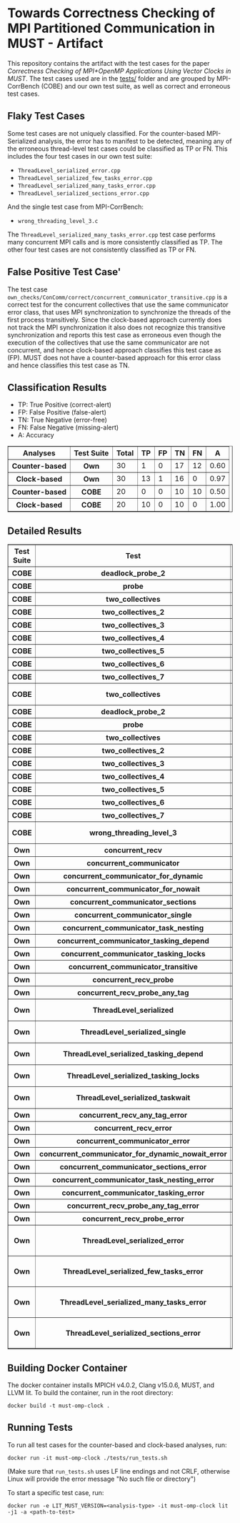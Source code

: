 # Towards Correctness Checking of MPI Partitioned Communication in MUST - Artifact

This repository contains the artifact with the test cases for the paper *Correctness Checking of MPI+OpenMP Applications Using Vector Clocks in MUST*. The test cases used are in the [tests/](tests/) folder and are grouped by MPI-CorrBench (COBE) and our own test suite, as well as correct and erroneous test cases.

## Flaky Test Cases
Some test cases are not uniquely classified. For the counter-based MPI-Serialized analysis, the error has to manifest to be detected, meaning any of the erroneous thread-level test cases could be classified as TP or FN. This includes the four test cases in our own test suite:
 - `ThreadLevel_serialized_error.cpp`
 - `ThreadLevel_serialized_few_tasks_error.cpp`
 - `ThreadLevel_serialized_many_tasks_error.cpp`
 - `ThreadLevel_serialized_sections_error.cpp`

And the single test case from MPI-CorrBench:
 - `wrong_threading_level_3.c`

The `ThreadLevel_serialized_many_tasks_error.cpp` test case performs many concurrent MPI calls and is more consistently classified as TP. The other four test cases are not consistently classified as TP or FN.

## False Positive Test Case'
The test case `own_checks/ConComm/correct/concurrent_communicator_transitive.cpp` is a correct test for the concurrent collectives that use the same communicator error class, that uses MPI synchronization to synchronize the threads of the first process transitively. Since the clock-based approach currently does not track the MPI synchronization it also does not recognize this transitive synchronization and reports this test case as erroneous even though the execution of the collectives that use the same communicator are not concurrent, and hence clock-based approach classifies this test case as (FP).
MUST does not have a counter-based approach for this error class and hence classifies this test case as TN.

## Classification Results

 - TP: True Positive (correct-alert)
 - FP: False Positive (false-alert)
 - TN: True Negative (error-free)
 - FN: False Negative (missing-alert)
 - A: Accuracy

<table border="1" class="dataframe">
  <thead>
    <tr>
      <th>Analyses</th>
      <th>Test Suite</th>
      <th>Total</th>
      <th>TP</th>
      <th>FP</th>
      <th>TN</th>
      <th>FN</th>
      <th>A</th>
    </tr>
  </thead>
  <tbody>
    <tr>
      <th>Counter-based</th>
      <th>Own</th>
      <td>30</td>
      <td>1</td>
      <td>0</td>
      <td>17</td>
      <td>12</td>
      <td>0.60</td>
    </tr>
    <tr>
      <th>Clock-based</th>
      <th>Own</th>
      <td>30</td>
      <td>13</td>
      <td>1</td>
      <td>16</td>
      <td>0</td>
      <td>0.97</td>
    </tr>
    <tr>
      <th>Counter-based</th>
      <th>COBE</th>
      <td>20</td>
      <td>0</td>
      <td>0</td>
      <td>10</td>
      <td>10</td>
      <td>0.50</td>
    </tr>
    <tr>
      <th>Clock-based</th>
      <th>COBE</th>
      <td>20</td>
      <td>10</td>
      <td>0</td>
      <td>10</td>
      <td>0</td>
      <td>1.00</td>
    </tr>
  </tbody>
</table>

## Detailed Results


<table border="1" class="dataframe">
  <thead>
    <tr>
      <th>Test Suite</th>
      <th>Test</th>
      <th>Error class</th>
      <th>Type</th>
      <th>Counter-based</th>
      <th>Clock-based</th>
    </tr>
  </thead>
  <tbody>    
    <tr>
      <th>COBE</th>
      <th>deadlock_probe_2</th>
      <th>Probe</th>
      <th>Correct</th>
      <th>TN</th>
      <th>TN</th>
    </tr>
    <tr>
      <th>COBE</th>
      <th>probe</th>
      <th>Probe</th>
      <th>Correct</th>
      <th>TN</th>
      <th>TN</th>
    </tr>
    <tr>
      <th>COBE</th>
      <th>two_collectives</th>
      <th>Collective</th>
      <th>Correct</th>
      <th>TN</th>
      <th>TN</th>
    </tr>
    <tr>
      <th>COBE</th>
      <th>two_collectives_2</th>
      <th>Collective</th>
      <th>Correct</th>
      <th>TN</th>
      <th>TN</th>
    </tr>
    <tr>
      <th>COBE</th>
      <th>two_collectives_3</th>
      <th>Collective</th>
      <th>Correct</th>
      <th>TN</th>
      <th>TN</th>
    </tr>
    <tr>
      <th>COBE</th>
      <th>two_collectives_4</th>
      <th>Collective</th>
      <th>Correct</th>
      <th>TN</th>
      <th>TN</th>
    </tr>
    <tr>
      <th>COBE</th>
      <th>two_collectives_5</th>
      <th>Collective</th>
      <th>Correct</th>
      <th>TN</th>
      <th>TN</th>
    </tr>
    <tr>
      <th>COBE</th>
      <th>two_collectives_6</th>
      <th>Collective</th>
      <th>Correct</th>
      <th>TN</th>
      <th>TN</th>
    </tr>
    <tr>
      <th>COBE</th>
      <th>two_collectives_7</th>
      <th>Collective</th>
      <th>Correct</th>
      <th>TN</th>
      <th>TN</th>
    </tr>
    <tr>
      <th>COBE</th>
      <th>two_collectives</th>
      <th>Thread-serialized</th>
      <th>Correct</th>
      <th>TN</th>
      <th>TN</th>
    </tr>
    <tr>
      <th>COBE</th>
      <th>deadlock_probe_2</th>
      <th>Probe</th>
      <th>Erroneous</th>
      <th>FN</th>
      <th>TP</th>
    </tr>
    <tr>
      <th>COBE</th>
      <th>probe</th>
      <th>Probe</th>
      <th>Erroneous</th>
      <th>FN</th>
      <th>TP</th>
    </tr>
    <tr>
      <th>COBE</th>
      <th>two_collectives</th>
      <th>Collectives</th>
      <th>Erroneous</th>
      <th>FN</th>
      <th>TP</th>
    </tr>
    <tr>
      <th>COBE</th>
      <th>two_collectives_2</th>
      <th>Collectives</th>
      <th>Erroneous</th>
      <th>FN</th>
      <th>TP</th>
    </tr>
    <tr>
      <th>COBE</th>
      <th>two_collectives_3</th>
      <th>Collectives</th>
      <th>Erroneous</th>
      <th>FN</th>
      <th>TP</th>
    </tr>
    <tr>
      <th>COBE</th>
      <th>two_collectives_4</th>
      <th>Collectives</th>
      <th>Erroneous</th>
      <th>FN</th>
      <th>TP</th>
    </tr>
    <tr>
      <th>COBE</th>
      <th>two_collectives_5</th>
      <th>Collectives</th>
      <th>Erroneous</th>
      <th>FN</th>
      <th>TP</th>
    </tr>
    <tr>
      <th>COBE</th>
      <th>two_collectives_6</th>
      <th>Collectives</th>
      <th>Erroneous</th>
      <th>FN</th>
      <th>TP</th>
    </tr>
    <tr>
      <th>COBE</th>
      <th>two_collectives_7</th>
      <th>Collectives</th>
      <th>Erroneous</th>
      <th>FN</th>
      <th>TP</th>
    </tr>
    <tr>
      <th>COBE</th>
      <th>wrong_threading_level_3</th>
      <th>Thread-serialized</th>
      <th>Erroneous</th>
      <th>FN</th>
      <th>TP</th>
    </tr>
    <tr>
      <th>Own</th>
      <th>concurrent_recv</th>
      <th>Receive</th>
      <th>Correct</th>
      <th>TN</th>
      <th>TN</th>
    </tr>
    <tr>
      <th>Own</th>
      <th>concurrent_communicator</th>
      <th>Collective</th>
      <th>Correct</th>
      <th>TN</th>
      <th>TN</th>
    </tr>
    <tr>
      <th>Own</th>
      <th>concurrent_communicator_for_dynamic</th>
      <th>Collective</th>
      <th>Correct</th>
      <th>TN</th>
      <th>TN</th>
    </tr>
    <tr>
      <th>Own</th>
      <th>concurrent_communicator_for_nowait</th>
      <th>Collective</th>
      <th>Correct</th>
      <th>TN</th>
      <th>TN</th>
    </tr>
    <tr>
      <th>Own</th>
      <th>concurrent_communicator_sections</th>
      <th>Collective</th>
      <th>Correct</th>
      <th>TN</th>
      <th>TN</th>
    </tr>
    <tr>
      <th>Own</th>
      <th>concurrent_communicator_single</th>
      <th>Collective</th>
      <th>Correct</th>
      <th>TN</th>
      <th>TN</th>
    </tr>
    <tr>
      <th>Own</th>
      <th>concurrent_communicator_task_nesting</th>
      <th>Collective</th>
      <th>Correct</th>
      <th>TN</th>
      <th>TN</th>
    </tr>
    <tr>
      <th>Own</th>
      <th>concurrent_communicator_tasking_depend</th>
      <th>Collective</th>
      <th>Correct</th>
      <th>TN</th>
      <th>TN</th>
    </tr>
    <tr>
      <th>Own</th>
      <th>concurrent_communicator_tasking_locks</th>
      <th>Collective</th>
      <th>Correct</th>
      <th>TN</th>
      <th>TN</th>
    </tr>
    <tr>
      <th>Own</th>
      <th>concurrent_communicator_transitive</th>
      <th>Collective</th>
      <th>Correct</th>
      <th>TN</th>
      <th>FP</th>
    </tr>
    <tr>
      <th>Own</th>
      <th>concurrent_recv_probe</th>
      <th>Probe</th>
      <th>Correct</th>
      <th>TN</th>
      <th>TN</th>
    </tr>
      <th>Own</th>
      <th>concurrent_recv_probe_any_tag</th>
      <th>Probe</th>
      <th>Correct</th>
      <th>TN</th>
      <th>TN</th>
    </tr>
    </tr>
      <th>Own</th>
      <th>ThreadLevel_serialized</th>
      <th>Thread-serialized</th>
      <th>Correct</th>
      <th>TN</th>
      <th>TN</th>
    </tr>
    </tr>
      <th>Own</th>
      <th>ThreadLevel_serialized_single</th>
      <th>Thread-serialized</th>
      <th>Correct</th>
      <th>TN</th>
      <th>TN</th>
    </tr>
    </tr>
      <th>Own</th>
      <th>ThreadLevel_serialized_tasking_depend</th>
      <th>Thread-serialized</th>
      <th>Correct</th>
      <th>TN</th>
      <th>TN</th>
    </tr>
    </tr>
      <th>Own</th>
      <th>ThreadLevel_serialized_tasking_locks</th>
      <th>Thread-serialized</th>
      <th>Correct</th>
      <th>TN</th>
      <th>TN</th>
    </tr>
    </tr>
      <th>Own</th>
      <th>ThreadLevel_serialized_taskwait</th>
      <th>Thread-serialized</th>
      <th>Correct</th>
      <th>TN</th>
      <th>TN</th>
    </tr>
    </tr>
      <th>Own</th>
      <th>concurrent_recv_any_tag_error</th>
      <th>Receive</th>
      <th>Erroneous</th>
      <th>FN</th>
      <th>TP</th>
    </tr>
    </tr>
      <th>Own</th>
      <th>concurrent_recv_error</th>
      <th>Receive</th>
      <th>Erroneous</th>
      <th>FN</th>
      <th>TP</th>
    </tr>
      <th>Own</th>
      <th>concurrent_communicator_error</th>
      <th>Collective</th>
      <th>Erroneous</th>
      <th>FN</th>
      <th>TP</th>
    </tr>
    </tr>
      <th>Own</th>
      <th>concurrent_communicator_for_dynamic_nowait_error</th>
      <th>Collective</th>
      <th>Erroneous</th>
      <th>FN</th>
      <th>TP</th>
    </tr>
    </tr>
      <th>Own</th>
      <th>concurrent_communicator_sections_error</th>
      <th>Collective</th>
      <th>Erroneous</th>
      <th>FN</th>
      <th>TP</th>
    </tr>
    </tr>
      <th>Own</th>
      <th>concurrent_communicator_task_nesting_error</th>
      <th>Collective</th>
      <th>Erroneous</th>
      <th>FN</th>
      <th>TP</th>
    </tr>
    </tr>
      <th>Own</th>
      <th>concurrent_communicator_tasking_error</th>
      <th>Collective</th>
      <th>Erroneous</th>
      <th>FN</th>
      <th>TP</th>
    </tr>
    </tr>
      <th>Own</th>
      <th>concurrent_recv_probe_any_tag_error</th>
      <th>Probe</th>
      <th>Erroneous</th>
      <th>FN</th>
      <th>TP</th>
    </tr>
    </tr>
      <th>Own</th>
      <th>concurrent_recv_probe_error</th>
      <th>Probe</th>
      <th>Erroneous</th>
      <th>FN</th>
      <th>TP</th>
    </tr>
    </tr>
      <th>Own</th>
      <th>ThreadLevel_serialized_error</th>
      <th>Thread-serialized</th>
      <th>Erroneous</th>
      <th>Flaky (mostly FN)</th>
      <th>TP</th>
    </tr>
    </tr>
      <th>Own</th>
      <th>ThreadLevel_serialized_few_tasks_error</th>
      <th>Thread-serialized</th>
      <th>Erroneous</th>
      <th>Flaky (mostly FN)</th>
      <th>TP</th>
    </tr>
      <th>Own</th>
      <th>ThreadLevel_serialized_many_tasks_error</th>
      <th>Thread-serialized</th>
      <th>Erroneous</th>
      <th>TP (inherently flaky)</th>
      <th>TP</th>
    </tr>
    </tr>
      <th>Own</th>
      <th>ThreadLevel_serialized_sections_error</th>
      <th>Thread-serialized</th>
      <th>Erroneous</th>
      <th>Flaky (mostly FN)</th>
      <th>TP</th>
    </tr>
  </tbody>
</table>




## Building Docker Container
The docker container installs MPICH v4.0.2, Clang v15.0.6, MUST, and LLVM lit.
To build the container, run in the root directory:

```
docker build -t must-omp-clock .
```

## Running Tests
To run all test cases for the counter-based and clock-based analyses, run:

```
docker run -it must-omp-clock ./tests/run_tests.sh
```
(Make sure that `run_tests.sh` uses LF line endings and not CRLF, otherwise Linux will provide the error message "No such file or directory")

To start a specific test case, run:
```
docker run -e LIT_MUST_VERSION=<analysis-type> -it must-omp-clock lit -j1 -a <path-to-test>
```